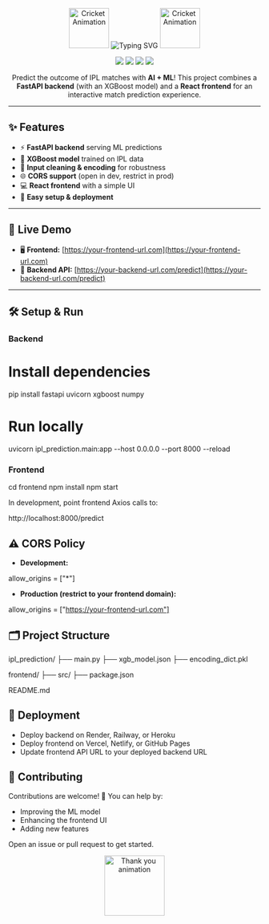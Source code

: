 

<p align="center">
  <img src="https://cdnl.iconscout.com/lottie/premium/thumb/cricket-9639153-7874702.gif" alt="Cricket Animation" width="80">
  <img src="https://readme-typing-svg.herokuapp.com?font=Fira+Code&weight=500&size=25&pause=1000&color=36BCF7&center=true&vCenter=true&width=435&lines=🏏+IPL+Match+Winner+Predictor;AI+powered+match+predictions;FastAPI+%2B+React+%2B+XGBoost" alt="Typing SVG" />
  <img src="https://cdnl.iconscout.com/lottie/premium/thumb/cricket-9639153-7874702.gif" alt="Cricket Animation" width="80">
</p>
<p align="center">
  <a href="https://www.python.org/"><img src="https://img.shields.io/badge/Python-3.9%2B-blue.svg" /></a>
  <a href="https://fastapi.tiangolo.com/"><img src="https://img.shields.io/badge/FastAPI-Backend-green.svg" /></a>
  <a href="https://reactjs.org/"><img src="https://img.shields.io/badge/React-Frontend-61DAFB.svg" /></a>
  <a href="https://xgboost.readthedocs.io/"><img src="https://img.shields.io/badge/XGBoost-ML-orange.svg" /></a>
  
</p>
<p align="center">
Predict the outcome of IPL matches with <b>AI + ML</b>!  
This project combines a <b>FastAPI backend</b> (with an XGBoost model) and a <b>React frontend</b> for an interactive match prediction experience.
</p>

---
## ✨ Features

- ⚡ **FastAPI backend** serving ML predictions
- 🧠 **XGBoost model** trained on IPL data
- 🧹 **Input cleaning \& encoding** for robustness
- 🌐 **CORS support** (open in dev, restrict in prod)
- 💻 **React frontend** with a simple UI
- 🚀 **Easy setup \& deployment**
---
## 🔗 Live Demo

- 🖥 **Frontend:** [https://your-frontend-url.com](https://your-frontend-url.com)
- 🔌 **Backend API:** [https://your-backend-url.com/predict](https://your-backend-url.com/predict)
---
## 🛠️ Setup \& Run


### Backend




# Install dependencies

pip install fastapi uvicorn xgboost numpy

# Run locally

uvicorn ipl_prediction.main:app --host 0.0.0.0 --port 8000 --reload



### Frontend



cd frontend
npm install
npm start


In development, point frontend Axios calls to:


http://localhost:8000/predict





## ⚠️ CORS Policy

- **Development:**  


allow_origins = ["*"]


- **Production (restrict to your frontend domain):**  


allow_origins = ["https://your-frontend-url.com"]






## 🗂 Project Structure

ipl_prediction/
├── main.py
├── xgb_model.json
├── encoding_dict.pkl

frontend/
├── src/
├── package.json

README.md





## 🚀 Deployment

- Deploy backend on Render, Railway, or Heroku  
- Deploy frontend on Vercel, Netlify, or GitHub Pages  
- Update frontend API URL to your deployed backend URL



## 🤝 Contributing

Contributions are welcome! 🎉 You can help by:

- Improving the ML model  
- Enhancing the frontend UI  
- Adding new features  

Open an issue or pull request to get started.

<p align="center">
  <img src="https://www.icegif.com/wp-content/uploads/thank-you-icegif-5.gif" width="120" alt="Thank you animation">
</p>


